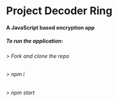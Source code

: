 # Project Decoder Ring 

#### A JavaScript based encryption app

##### To run the application:

###### > Fork and clone the repo
###### > npm i
###### > npm start
